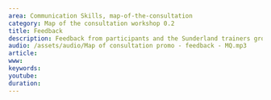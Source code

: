 ```yaml
---
area: Communication Skills, map-of-the-consultation
category: Map of the consultation workshop 0.2
title: Feedback
description: Feedback from participants and the Sunderland trainers group
audio: /assets/audio/Map of consultation promo - feedback - MQ.mp3
article: 
www: 
keywords: 
youtube: 
duration:
--- 
```

